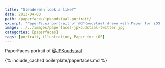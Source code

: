 ```yaml
---
title: "Slenderman look a like?"
date: 2013-04-03
path: /paperfaces/jpkoudstaal-portrait/
excerpt: "PaperFaces portrait of @JPKoudstaal drawn with Paper for iOS on an iPad."
image: ../../images/paperfaces-jpkoudstaal-twitter.jpg
categories: [paperfaces]
tags: [portrait, illustration, Paper for iOS]
---
```


PaperFaces portrait of [@JPKoudstaal](https://twitter.com/JPKoudstaal).

{% include_cached boilerplate/paperfaces.md %}
